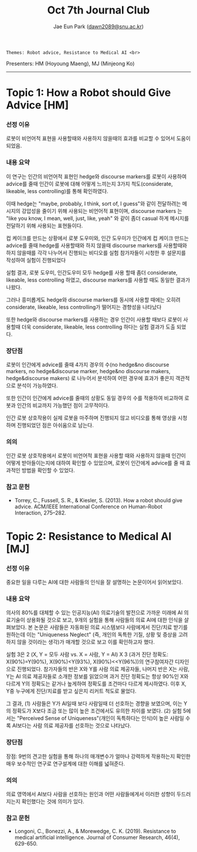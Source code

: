 ﻿---
layout: post
title: "Oct 7th Journal Club"
author: "Jae Eun Park (dawn2089@snu.ac.kr)"
---

    Themes: Robot advice, Resistance to Medical AI <br>
Presenters: HM (Hoyoung Maeng), MJ (Minjeong Ko)

-----------------

# Topic 1: How a Robot should Give Advice [HM]

### **선정 이유**

로봇이 비언어적 표현을 사용할때와 사용하지 않을때의 효과를 비교할 수 있어서 도움이 되었음.

### **내용 요약**

이 연구는 인간의 비언어적 표현인 hedge와 discourse markers를 로봇이 사용하여 advice를 줄때 인간이 로봇에 대해 어떻게 느끼는지 3가지 척도(considerate, likeable, less controlling)를 통해 확인하였다.

이때 hedge는 "maybe, probably, I think, sort of, I guess"와 같이 전달하려는 메시지의 강압성을 줄이기 위해 사용되는 비언어적 표현이며, discourse markers 는 "like you know, I mean, well, just, like, yeah" 와 같이 좀더 casual 하게 메시지를 전달하기 위해 사용되는 표현들이다.

컵 케이크를 만드는 상황에서 로봇 도우미와, 인간 도우미가 인간에게 컵 케이크 만드는 advice를 줄때  hedge를 사용할때와 하지 않을때 discourse markers를 사용할때와 하지 않을때를 각각 나누어서 진행되는 비디오를 실험 참가자들이 시청한 후 설문지를 작성하여 실험이 진행되었다

실험 결과, 로봇 도우미, 인간도우미 모두 hedge를 사용 할때 좀더 considerate, likeable, less controlling 하였고, discourse markers를 사용할 때도 동일한 결과가 나왔다.

그러나 흥미롭게도 hedge와 discourse markers를 동시에 사용할 때에는 오히려 considerate, likeable, less controlling가 떨어지는 경향성을 나타났다

또한 hedge와 discourse markers를 사용하는 경우 인간이 사용할 때보다 로봇이 사용할때 더욱 considerate, likeable, less controlling 하다는 실험 결과가 도출 되었다.

### **장단점**

로봇이 인간에게 advice를 줄때 4가지 경우의 수(no hedge&no discourse markers, no hedge&discourse marker, hedge&no discourse makers, hedge&discourse makers) 로 나누어서 분석하여 어떤 경우에 효과가 좋은지 객관적으로 분석이 가능하였다.

또한 인간이 인간에게 advice를 줄때의 상황도 동일 경우의 수를 적용하여 비교하여 로봇과 인간의 비교까지 가능했던 점이 고무적이다.

인간 로봇 상호작용이 실제 로봇을 마주하며 진행되지 않고 비디오를 통해 영상을 시청하며 진행되었던 점은 아쉬움으로 남는다.

### **의의**

인간 로봇 상호작용에서 로봇이 비언어적 표현을 사용할 때와 사용하지 않을때 인간이 어떻게 받아들이는지에 대하여 확인할 수 있었으며, 로봇이 인간에게 advice를 줄 때 효과적인 방법을 확인할 수 있었다.

### **참고 문헌**

- Torrey, C., Fussell, S. R., & Kiesler, S. (2013). How a robot should give advice. ACM/IEEE International Conference on Human-Robot Interaction, 275–282.

# Topic 2: Resistance to Medical AI [MJ]

### **선정 이유**

중요한 일을 다루는 AI에 대한 사람들의 인식을 잘 설명하는 논문이어서 읽어보았다. 

### **내용 요약**

의사의 80%를 대체할 수 있는 인공지능(AI) 의료기술의 발전으로 가까운 미래에 AI 의료기술이 상용화될 것으로 보고, 9개의 실험을 통해 사람들의 의료 AI에 대한 인식을 살펴보았다. 본 논문은 사람들은 자동화된 의료 시스템보다 사람에게서 진단/치료 받기를 원하는데 이는  "Uniqueness Neglect" (즉, 개인의 독특한 기질, 상황 및 증상을 고려하지 않을 것이라는 생각)가 매개할 것으로 보고 이를 확인하고자 했다. 

실험 3은 2 (X, Y = 모두 사람 vs. X = 사람, Y = AI) X 3 (과거 진단 정확도: X(90%)=Y(90%), X(90%)<Y(93%), X(90%)<<Y(96%))의 연구참여자간 디자인으로 진행되었다. 참가자들의 반은 X와 Y를 사람 의료 제공자들, 나머지 반은 X는 사람, Y는 AI 의료 제공자들로 소개한 정보를 읽었으며 과거 진단 정확도는 항상 90%인 X와 다르게 Y의 정확도는 같거나 높게하여 정확도를 조건마다 다르게 제시하였다. 이후 X, Y중 누구에게 진단/치료를 받고 싶은지 리커트 척도로 물었다. 

그 결과, (1) 사람들은 Y가 AI일때 보다 사람일때 더 선호하는 경향을 보였으며, 이는 Y의 정확도가 X보다 조금 또는 많이 높은 조건에서도 유의한 차이를 보였다. (2) 실험 5에서는 "Perceived Sense of Uniqueness"(개인이 독특하다는 인식)이 높은 사람일 수록 AI보다는 사람 의료 제공자를 선호하는 것으로 나타났다.

### **장단점**

장점: 9번의 견고한 실험을 통해 하나의 매개변수가 얼마나 강력하게 작용하는지 확인한 매우 보수적인 연구로 연구설계에 대한 이해를 넓혀준다. 

### **의의**

의료 영역에서 AI보다 사람을 선호하는 원인과 어떤 사람들에게서 이러한 성향이 두드러지는지 확인했다는 것에 의미가 있다. 

### **참고 문헌**

- Longoni, C., Bonezzi, A., & Morewedge, C. K. (2019). Resistance to medical artificial intelligence. Journal of Consumer Research, 46(4), 629-650.
